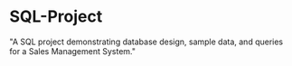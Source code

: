# SQL-Project
"A SQL project demonstrating database design, sample data, and queries for a Sales Management System."
